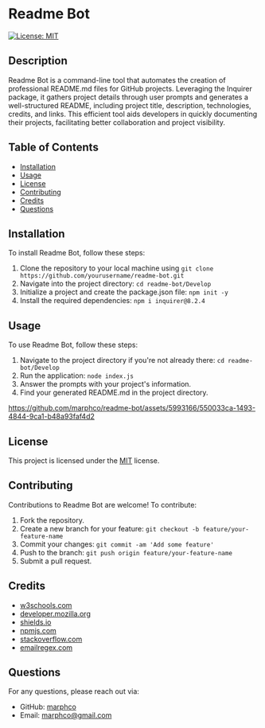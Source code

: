 # Readme Bot
[![License: MIT](https://img.shields.io/badge/License-MIT-yellow.svg)](https://opensource.org/licenses/MIT)

## Description
Readme Bot is a command-line tool that automates the creation of professional README.md files for GitHub projects. Leveraging the Inquirer package, it gathers project details through user prompts and generates a well-structured README, including project title, description, technologies, credits, and links. This efficient tool aids developers in quickly documenting their projects, facilitating better collaboration and project visibility.

## Table of Contents
- [Installation](#installation)
- [Usage](#usage)
- [License](#license)
- [Contributing](#contributing)
- [Credits](#credits)
- [Questions](#questions)

## Installation
To install Readme Bot, follow these steps:
1. Clone the repository to your local machine using `git clone https://github.com/yourusername/readme-bot.git`
2. Navigate into the project directory: `cd readme-bot/Develop`
3. Initialize a project and create the package.json file: `npm init -y`
4. Install the required dependencies: `npm i inquirer@8.2.4`

## Usage
To use Readme Bot, follow these steps:
1. Navigate to the project directory if you're not already there: `cd readme-bot/Develop`
2. Run the application: `node index.js`
3. Answer the prompts with your project's information.
4. Find your generated README.md in the project directory.

https://github.com/marphco/readme-bot/assets/5993166/550033ca-1493-4844-9ca1-b48a93faf4d2

## License
This project is licensed under the [MIT](https://opensource.org/licenses/MIT) license.

## Contributing
Contributions to Readme Bot are welcome! To contribute:
1. Fork the repository.
2. Create a new branch for your feature: `git checkout -b feature/your-feature-name`
3. Commit your changes: `git commit -am 'Add some feature'`
4. Push to the branch: `git push origin feature/your-feature-name`
5. Submit a pull request.

## Credits
- [w3schools.com](https://w3schools.com)
- [developer.mozilla.org](https://developer.mozilla.org/en-US/)
- [shields.io](https://shields.io/)
- [npmjs.com](https://docs.npmjs.com/)
- [stackoverflow.com](https://stackoverflow.com/questions/)
- [emailregex.com](https://emailregex.com/)

## Questions
For any questions, please reach out via:
- GitHub: [marphco](https://github.com/marphco)
- Email: [marphco@gmail.com](mailto:marphco@gmail.com)
